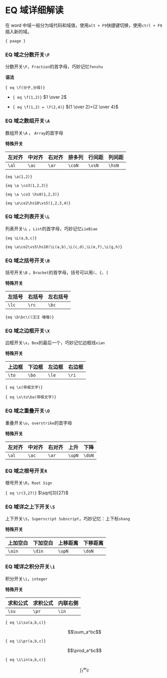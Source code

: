 # EQ 域详细解读

在 word 中域一般分为域代码和域值，使用`alt + F9`快捷键切换，使用`ctrl + F9`插入新的域。

`{ paage }`

### EQ 域之分数开关`\F`

分数开关`\F`，`Fraction`的首字母，巧妙记忆`fenshu`

**语法**

`{ eq \f(分子,分母)}`

  -   `{ eq \f(1,2)}` $1 \over 2$

  -   `{ eq \f(1,2) = \f(2,4)}` ${1 \over 2}={2 \over 4}$

### EQ 域之数组开关`\A`

数组开关`\A` ， `Array`的首字母

**特殊开关**

| 左对齐 | 中对齐 | 右对齐 | 排多列 | 行间距 | 列间距 |
| ------ | ------ | ------ | ------ | ------ | ------ |
| `\al`  | `\ac`  | `\ar`  | `\coN` | `\vsN` | `\hsN` |

`{eq \a(1,2)}`

`{eq \a \co3(1,2,3)}`

`{eq \a \co3 \hs8(1,2,3)}`

`{eq \a\co2\hs10\vs5(1,2,3,4)} `

### EQ 域之列表开关`\L`

列表开关`\L` ，`List`的首字母，巧妙记忆`LieBiao`

`{eq \L(a,b,c)}`

`{eq \a\co2\vs5\hs10(\L(a,b),\L(c,d),\L(e,f),\L(g,h)}`

### EQ 域之括号开关`\B`

括号开关`\B` ，`Bracket`的首字母，括号可以用`(`、`{`、`[`

**特殊开关**

| 左括号 | 右括号 | 左右括号 |
| ------ | ------ | -------- |
| `\lc`  | `\rc`  | `\bc`    |

`{eq \b\bc\((汪汪 喵喵)}`

### EQ 域之边框开关`\X`

边框开关`\x`，`Box`的最后一个，巧妙记忆边框线`xian`

**特殊开关**

| 上边框 | 下边框 | 左边框 | 右边框 |
| ------ | ------ | ------ | ------ |
| `\to`  | `\bo`  | `\le`  | `\ri`  |

`{ eq \x(带框文字)}`

`{ eq \x\to\bo(带框文字)}`

### EQ 域之重叠开关`\O`

重叠开关`\o`，`overstrike`的首字母

**特殊开关**

| 左对齐 | 中对齐 | 右对齐 | 上升   | 下降   |
| ------ | ------ | ------ | ------ | ------ |
| `\al`  | `\ac`  | `\ar`  | `\upN` | `\doN` |

### EQ 域之根号开关`R`

根号开关`\R`，`Root Sign`

`{ eq \r(3,27)}` $\sqrt[3]{27}$

### EQ 域详之上下开关`\S`

上下开关`\S`，`Superscript Subscript`，巧妙记忆：上下标`shang`

**特殊开关**

| 上加空白 | 下加空白 | 上移距离 | 下移距离 |
| -------- | -------- | -------- | -------- |
| `\ain`   | `\din`   | `\upN`   | `\doN`   |

### EQ 域详之积分开关`\i`

积分开关`\i`，`integer`

**特殊开关**

| 求和公式 | 求积公式 | 内联右侧 |
| -------- | -------- | -------- |
| `\su`    | `\pr`    | `\in`    |

`{ eq \i\su(a,b,c)}`

$$\sum_a^bc$$

`{ eq \i\pr(a,b,c)}`

$$\prod_a^bc$$

`{ eq \i\in(a,b,c)}`

$$\int_1^\infty c$$
